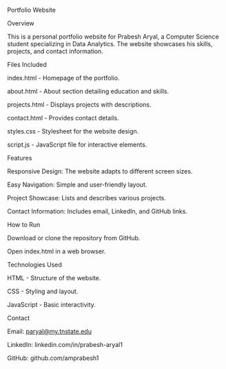Portfolio Website

Overview

This is a personal portfolio website for Prabesh Aryal, a Computer Science student specializing in Data Analytics. The website showcases his skills, projects, and contact information.

Files Included

index.html - Homepage of the portfolio.

about.html - About section detailing education and skills.

projects.html - Displays projects with descriptions.

contact.html - Provides contact details.

styles.css - Stylesheet for the website design.

script.js - JavaScript file for interactive elements.

Features

Responsive Design: The website adapts to different screen sizes.

Easy Navigation: Simple and user-friendly layout.

Project Showcase: Lists and describes various projects.

Contact Information: Includes email, LinkedIn, and GitHub links.

How to Run

Download or clone the repository from GitHub.

Open index.html in a web browser.

Technologies Used

HTML - Structure of the website.

CSS - Styling and layout.

JavaScript - Basic interactivity.

Contact

Email: paryal@my.tnstate.edu

LinkedIn: linkedin.com/in/prabesh-aryal1

GitHub: github.com/amprabesh1
